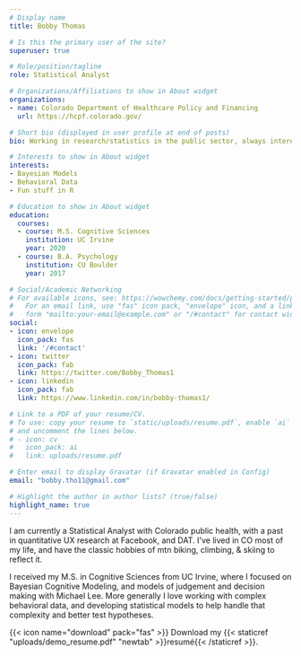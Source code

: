 ```yaml
---
# Display name
title: Bobby Thomas

# Is this the primary user of the site?
superuser: true

# Role/position/tagline
role: Statistical Analyst

# Organizations/Affiliations to show in About widget
organizations:
- name: Colorado Department of Healthcare Policy and Financing
  url: https://hcpf.colorado.gov/

# Short bio (displayed in user profile at end of posts)
bio: Working in research/statistics in the public sector, always interested in improving behavioral sciences research.

# Interests to show in About widget
interests:
- Bayesian Models
- Behavioral Data
- Fun stuff in R

# Education to show in About widget
education:
  courses:
  - course: M.S. Cognitive Sciences
    institution: UC Irvine
    year: 2020
  - course: B.A. Psychology
    institution: CU Boulder
    year: 2017

# Social/Academic Networking
# For available icons, see: https://wowchemy.com/docs/getting-started/page-builder/#icons
#   For an email link, use "fas" icon pack, "envelope" icon, and a link in the
#   form "mailto:your-email@example.com" or "/#contact" for contact widget.
social:
- icon: envelope
  icon_pack: fas
  link: '/#contact'
- icon: twitter
  icon_pack: fab
  link: https://twitter.com/Bobby_Thomas1
- icon: linkedin
  icon_pack: fab
  link: https://www.linkedin.com/in/bobby-thomas1/

# Link to a PDF of your resume/CV.
# To use: copy your resume to `static/uploads/resume.pdf`, enable `ai` icons in `params.toml`, 
# and uncomment the lines below.
# - icon: cv
#   icon_pack: ai
#   link: uploads/resume.pdf

# Enter email to display Gravatar (if Gravatar enabled in Config)
email: "bobby.tho11@gmail.com"

# Highlight the author in author lists? (true/false)
highlight_name: true
---
```


I am currently a Statistical Analyst with Colorado public health, with a past in quantitative UX research at Facebook, and DAT. I've lived in CO most of my life, and have the classic hobbies of mtn biking, climbing, & skiing to reflect it.

I received my M.S. in Cognitive Sciences from UC Irvine, where I focused on Bayesian Cognitive Modeling, and models of judgement and decision making with Michael Lee.
More generally I love working with complex behavioral data, and developing statistical models to help handle that complexity and better test hypotheses.

{{< icon name="download" pack="fas" >}} Download my {{< staticref "uploads/demo_resume.pdf" "newtab" >}}resumé{{< /staticref >}}.
